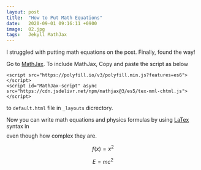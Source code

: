 ```yaml
---
layout: post
title:  "How to Put Math Equations"
date:   2020-09-01 09:16:11 +0900
image:  02.jpg
tags:   Jekyll MathJax
---
```


I struggled with putting math equations on the post. Finally, found the way! 


Go to [MathJax][MathJax]. To include MathJax, Copy and paste the script as below

```
<script src="https://polyfill.io/v3/polyfill.min.js?features=es6"></script>
<script id="MathJax-script" async src="https://cdn.jsdelivr.net/npm/mathjax@3/es5/tex-mml-chtml.js"></script>
```


to `default.html` file in `_layouts` dicrectory.


Now you can write math equations and physics formulas by using [LaTex][LaTex] syntax in <strong>$$ $$ $$ $$</strong> even though how complex they are.

$$f(x)=x^2$$

$$E=mc^2$$


[MathJax]: https://www.mathjax.org/#gettingstarted
[LaTex]: https://en.wikibooks.org/wiki/LaTeX/Mathematics
